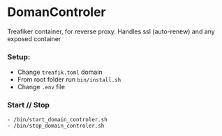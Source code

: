 # DomanControler

Treafiker container, for reverse proxy. Handles ssl (auto-renew) and any exposed container


### Setup:
 - Change ``treafik.toml`` domain
 - From root folder run ``bin/install.sh``
 - Change ``.env`` file

### Start // Stop
    - /bin/start_domain_controler.sh
    - /bin/stop_domain_controler.sh